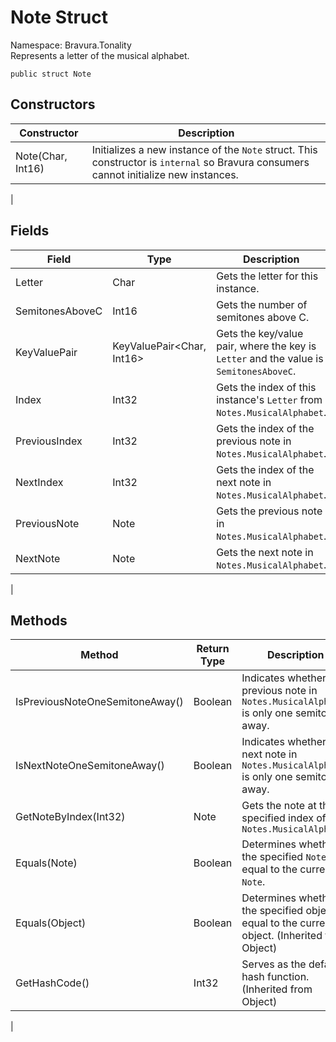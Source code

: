 # Note Struct

Namespace: Bravura.Tonality<br/>
Represents a letter of the musical alphabet.

```
public struct Note
```

## Constructors
| Constructor | Description |
| --- | --- |
| Note(Char, Int16) | Initializes a new instance of the `Note` struct. This constructor is `internal` so Bravura consumers cannot initialize new instances. |
|

## Fields
| Field | Type | Description |
| --- | --- | --- |
| Letter | Char | Gets the letter for this instance. |
| SemitonesAboveC | Int16 | Gets the number of semitones above C. |
| KeyValuePair | KeyValuePair<Char, Int16> | Gets the key/value pair, where the key is `Letter` and the value is `SemitonesAboveC`. |
| Index | Int32 | Gets the index of this instance's `Letter` from `Notes.MusicalAlphabet`. |
| PreviousIndex | Int32 | Gets the index of the previous note in `Notes.MusicalAlphabet`. |
| NextIndex | Int32 | Gets the index of the next note in `Notes.MusicalAlphabet`. |
| PreviousNote | Note | Gets the previous note in `Notes.MusicalAlphabet`. |
| NextNote | Note | Gets the next note in `Notes.MusicalAlphabet`. |
|

## Methods
| Method | Return Type | Description |
| --- | --- | --- |
| IsPreviousNoteOneSemitoneAway() | Boolean | Indicates whether the previous note in `Notes.MusicalAlphabet` is only one semitone away. |
| IsNextNoteOneSemitoneAway() | Boolean | Indicates whether the next note in `Notes.MusicalAlphabet` is only one semitone away. |
| GetNoteByIndex(Int32) | Note | Gets the note at the specified index of `Notes.MusicalAlphabet` |
| Equals(Note) | Boolean | Determines whether the specified `Note` is equal to the current `Note`. |
| Equals(Object) | Boolean | Determines whether the specified object is equal to the current object. (Inherited from Object) |
| GetHashCode() | Int32 | Serves as the default hash function. (Inherited from Object) |
|
